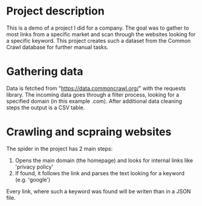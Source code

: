 # Project description

This is a demo of a project I did for a company. The goal was to gather to most links from a specific market and scan through the websites looking for a specific keyword. This project creates such a dataset from the Common Crawl database for further manual tasks.

# Gathering data

Data is fetched from "https://data.commoncrawl.org/" with the requests library. The incoming data goes through a filter process, looking for a specified domain (in this example .com). After additional data cleaning steps the output is a CSV table.

# Crawling and scpraing websites

The spider in the project has 2 main steps:
1. Opens the main domain (the homepage) and looks for internal links like 'privacy policy'
2. If found, it follows the link and parses the text looking for a keyword (e.g. 'google')

Every link, where such a keyword was found will be writen than in a JSON file.
